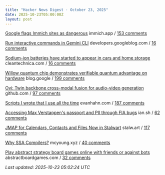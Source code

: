 ```yaml
---
title: "Hacker News Digest · October 23, 2025"
date: 2025-10-23T05:00:00Z
layout: post
---
```


[Google flags Immich sites as dangerous](https://immich.app/blog/google-flags-immich-as-dangerous)  immich.app / [153 comments](https://news.ycombinator.com/item?id=45675015)

[Run interactive commands in Gemini CLI](https://developers.googleblog.com/en/say-hello-to-a-new-level-of-interactivity-in-gemini-cli/)  developers.googleblog.com / [16 comments](https://news.ycombinator.com/item?id=45605823)

[Sodium-ion batteries have started to appear in cars and home storage](https://cleantechnica.com/2025/10/22/the-sodium-ion-battery-revolution-has-started/)  cleantechnica.com / [16 comments](https://news.ycombinator.com/item?id=45677243)

[Willow quantum chip demonstrates verifiable quantum advantage on hardware](https://blog.google/technology/research/quantum-echoes-willow-verifiable-quantum-advantage/)  blog.google / [199 comments](https://news.ycombinator.com/item?id=45670443)

[Ovi: Twin backbone cross-modal fusion for audio-video generation](https://github.com/character-ai/Ovi)  github.com / [97 comments](https://news.ycombinator.com/item?id=45674166)

[Scripts I wrote that I use all the time](https://evanhahn.com/scripts-i-wrote-that-i-use-all-the-time/)  evanhahn.com / [187 comments](https://news.ycombinator.com/item?id=45670052)

[Accessing Max Verstappen's passport and PII through FIA bugs](https://ian.sh/fia)  ian.sh / [62 comments](https://news.ycombinator.com/item?id=45673130)

[JMAP for Calendars, Contacts and Files Now in Stalwart](https://stalw.art/blog/jmap-collaboration/)  stalw.art / [117 comments](https://news.ycombinator.com/item?id=45672336)

[Why SSA Compilers?](https://mcyoung.xyz/2025/10/21/ssa-1/)  mcyoung.xyz / [40 comments](https://news.ycombinator.com/item?id=45674568)

[Play abstract strategy board games online with friends or against bots](https://abstractboardgames.com/)  abstractboardgames.com / [32 comments](https://news.ycombinator.com/item?id=45609478)


_Last updated: 2025-10-23 05:02:24 UTC_
